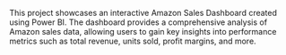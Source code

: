 This project showcases an interactive Amazon Sales Dashboard created using Power BI. The dashboard provides a comprehensive analysis of Amazon sales data, allowing users to gain key insights into performance metrics such as total revenue, units sold, profit margins, and more.
